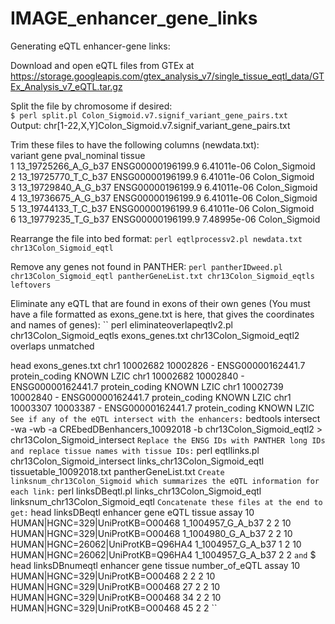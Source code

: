 # IMAGE_enhancer_gene_links

Generating eQTL enhancer-gene links:

Download and open eQTL files from GTEx at https://storage.googleapis.com/gtex_analysis_v7/single_tissue_eqtl_data/GTEx_Analysis_v7_eQTL.tar.gz

Split the file by chromosome if desired:  
``
$ perl split.pl Colon_Sigmoid.v7.signif_variant_gene_pairs.txt  
``
Output: chr[1-22,X,Y]Colon_Sigmoid.v7.signif_variant_gene_pairs.txt

Trim these files to have the following columns (newdata.txt):<br/>
              variant              gene pval_nominal        tissue<br/>
 1 13_19725266_A_G_b37 ENSG00000196199.9  6.41011e-06 Colon_Sigmoid<br/>
 2 13_19725770_T_C_b37 ENSG00000196199.9  6.41011e-06 Colon_Sigmoid<br/>
 3 13_19729840_A_G_b37 ENSG00000196199.9  6.41011e-06 Colon_Sigmoid<br/>
 4 13_19736675_A_G_b37 ENSG00000196199.9  6.41011e-06 Colon_Sigmoid<br/>
 5 13_19744133_T_C_b37 ENSG00000196199.9  6.41011e-06 Colon_Sigmoid<br/>
 6 13_19779235_T_G_b37 ENSG00000196199.9  7.48995e-06 Colon_Sigmoid<br/>

Rearrange the file into bed format:
``
perl eqtlprocessv2.pl newdata.txt chr13Colon_Sigmoid_eqtl
``

Remove any genes not found in PANTHER:
``
perl pantherIDweed.pl chr13Colon_Sigmoid_eqtl pantherGeneList.txt chr13Colon_Sigmoid_eqtls leftovers 
``

Eliminate any eQTL that are found in exons of their own genes (You must have a file formatted as exons_gene.txt is here, that gives the coordinates and names of genes):
``
perl eliminateoverlapeqtlv2.pl chr13Colon_Sigmoid_eqtls exons_genes.txt chr13Colon_Sigmoid_eqtl2 overlaps unmatched 

head exons_genes.txt
chr1    10002682        10002826        -       ENSG00000162441.7       protein_coding  KNOWN   LZIC
chr1    10002682        10002840        -       ENSG00000162441.7       protein_coding  KNOWN   LZIC
chr1    10002739        10002840        -       ENSG00000162441.7       protein_coding  KNOWN   LZIC
chr1    10003307        10003387        -       ENSG00000162441.7       protein_coding  KNOWN   LZIC
``
See if any of the eQTL intersect with the enhancers:
``
bedtools intersect -wa -wb -a CREbedDBenhancers_10092018 -b chr13Colon_Sigmoid_eqtl2 > chr13Colon_Sigmoid_intersect 
``
Replace the ENSG IDs with PANTHER long IDs and replace tissue names with tissue IDs:
``
perl eqtllinks.pl chr13Colon_Sigmoid_intersect links_chr13Colon_Sigmoid_eqtl tissuetable_10092018.txt pantherGeneList.txt 
``
Create linksnum_chr13Colon_Sigmoid which summarizes the eQTL information for each link:
``
perl linksDBeqtl.pl links_chr13Colon_Sigmoid_eqtl linksnum_chr13Colon_Sigmoid_eqtl 
``
Concatenate these files at the end to get:
``
head linksDBeqtl
enhancer        gene    eQTL  tissue  assay
10      HUMAN|HGNC=329|UniProtKB=O00468 1_1004957_G_A_b37       2       2
10      HUMAN|HGNC=329|UniProtKB=O00468 1_1004980_G_A_b37       2       2
10      HUMAN|HGNC=26062|UniProtKB=Q96HA4       1_1004957_G_A_b37       1       2
10      HUMAN|HGNC=26062|UniProtKB=Q96HA4       1_1004957_G_A_b37       2       2
``and``
$ head linksDBnumeqtl
enhancer        gene    tissue  number_of_eQTL  assay
10      HUMAN|HGNC=329|UniProtKB=O00468 2       2       2
10      HUMAN|HGNC=329|UniProtKB=O00468 27      2       2
10      HUMAN|HGNC=329|UniProtKB=O00468 34      2       2
10      HUMAN|HGNC=329|UniProtKB=O00468 45      2       2
``
